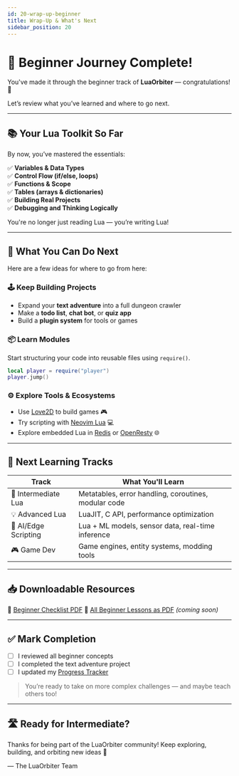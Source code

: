 ```yaml
---
id: 20-wrap-up-beginner
title: Wrap-Up & What's Next
sidebar_position: 20
---
```


# 🎉 Beginner Journey Complete!

You've made it through the beginner track of **LuaOrbiter** — congratulations! 🚀

Let’s review what you’ve learned and where to go next.

---

## 📚 Your Lua Toolkit So Far

By now, you’ve mastered the essentials:

✅ **Variables & Data Types**  
✅ **Control Flow (if/else, loops)**  
✅ **Functions & Scope**  
✅ **Tables (arrays & dictionaries)**  
✅ **Building Real Projects**  
✅ **Debugging and Thinking Logically**

You're no longer just reading Lua — you’re writing Lua!

---

## 🧠 What You Can Do Next

Here are a few ideas for where to go from here:

### 🕹️ Keep Building Projects

- Expand your **text adventure** into a full dungeon crawler
- Make a **todo list**, **chat bot**, or **quiz app**
- Build a **plugin system** for tools or games

### 📦 Learn Modules

Start structuring your code into reusable files using `require()`.

```lua
local player = require("player")
player.jump()
```

### ⚙️ Explore Tools & Ecosystems

* Use [Love2D](https://love2d.org) to build games 🎮
* Try scripting with [Neovim Lua](https://neovim.io) 💻
* Explore embedded Lua in [Redis](https://redis.io) or [OpenResty](https://openresty.org) 🌐

---

## 🚀 Next Learning Tracks

| Track                | What You'll Learn                                    |
| -------------------- | ---------------------------------------------------- |
| 🧰 Intermediate Lua  | Metatables, error handling, coroutines, modular code |
| 💡 Advanced Lua      | LuaJIT, C API, performance optimization              |
| 🤖 AI/Edge Scripting | Lua + ML models, sensor data, real-time inference    |
| 🎮 Game Dev          | Game engines, entity systems, modding tools          |

---

## 📥 Downloadable Resources

📝 [Beginner Checklist PDF](./02-beginner-checklist.md)
📘 [All Beginner Lessons as PDF](./beginner-lessons.pdf) *(coming soon)*

---

## ✅ Mark Completion

* [ ] I reviewed all beginner concepts
* [ ] I completed the text adventure project
* [ ] I updated my [Progress Tracker](./02-beginner-checklist.md)

> You’re ready to take on more complex challenges — and maybe teach others too!

---

## 🛣️ Ready for Intermediate?

Thanks for being part of the LuaOrbiter community!
Keep exploring, building, and orbiting new ideas 🚀

— The LuaOrbiter Team
